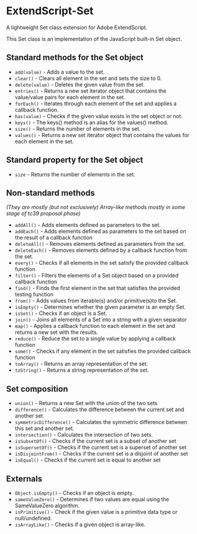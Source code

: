 # ExtendScript-Set

A lightweight Set class extension for Adobe ExtendScript.

This Set class is an implementation of the JavaScript built-in Set object.

## Standard methods for the Set object

* `add(value)` - Adds a value to the set.
* `clear()` - Clears all element in the set and sets the size to 0.
* `delete(value)` - Deletes the given value from the set.
* `entries()` - Returns a new set iterator object that contains the value/value pairs for each element in the set.
* `forEach()` - Iterates through each element of the set and applies a callback function.
* `has(value)` - Checks if the given value exists in the set object or not.
* `keys()` - The keys() method is an alias for the values() method.
* `size()` - Returns the number of elements in the set.
* `values()` - Returns a new set iterator object that contains the values for each element in the set.

## Standard property for the Set object

* `size` - Returns the number of elements in the set.

## Non-standard methods
*(They are mostly (but not exclusively) Array-like methods mostly in some stage of tc39 proposal phase)*

* `addAll()` - Adds elements defined as parameters to the set.
* `addEach()` - Adds elements defined as parameters to the set based on the result of a callback function
* `deleteAll()` - Removes elements defined as parameters from the set.
* `deleteEach()` - Removes elements defined by a callback function from the set.
* `every()` - Checks if all elements in the set satisfy the provided callback function
* `filter()` - Filters the elements of a Set object based on a provided callback function
* `find()` - Finds the first element in the set that satisfies the provided testing function
* `from()` - Adds values from iterable(s) and/or primitive(s)to the Set.
* `isEmpty()` - Determines whether the given parameter is an empty Set.
* `isSet()` - Checks if an object is a Set.
* `join()` - Joins all elements of a Set into a string with a given separator
* `map()` - Applies a callback function to each element in the set and returns a new set with the results.
* `reduce()` - Reduce the set to a single value by applying a callback function
* `some()` - Checks if any element in the set satisfies the provided callback function
* `toArray()` - Returns an array representation of the set.
* `toString()` - Returns a string representation of the set.

## Set composition

* `union()` - Returns a new Set with the union of the two sets
* `difference()` - Calculates the difference between the current set and another set.
* `symmetricDifference()` - Calculates the symmetric difference between this set and another set.
* `intersection()` - Calculates the intersection of two sets.
* `isSubsetOf()` - Checks if the current set is a subset of another set
* `isSupersetOf()` - Checks if the current set is a superset of another set
* `isDisjointFrom()` - Checks if the current set is a disjoint of another set
* `isEqual()` - Checks if the current set is equal to another set

## Externals

* `Object.isEmpty()` - Checks if an object is empty.
* `sameValueZero()` - Determines if two values are equal using the SameValueZero algorithm.
* `isPrimitive()` - Check if the given value is a primitive data type or null/undefined.
* `isArrayLike()` - Checks if a given object is array-like.